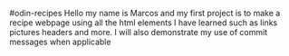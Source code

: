 #odin-recipes
Hello my name is Marcos and my first project is to make a recipe webpage using all the html elements I have learned such as links pictures headers and more. I will also demonstrate my use of commit messages when applicable